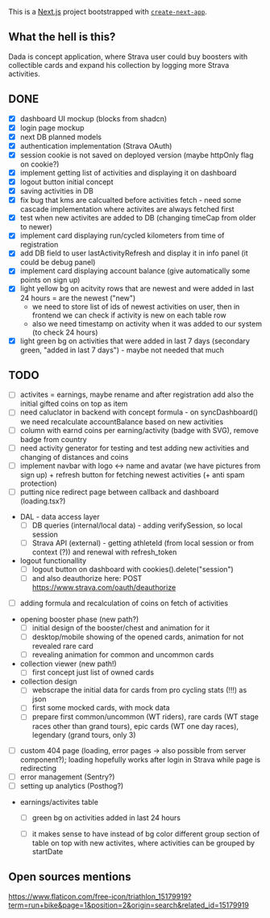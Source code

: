 This is a [Next.js](https://nextjs.org/) project bootstrapped with [`create-next-app`](https://github.com/vercel/next.js/tree/canary/packages/create-next-app).

## What the hell is this?
Dada is concept application, where Strava user could buy boosters with collectible cards and expand his collection by logging more Strava activities. 

## DONE

- [x] dashboard UI mockup (blocks from shadcn)
- [x] login page mockup
- [x] next DB planned models
- [x] authentication implementation (Strava OAuth)
- [x] session cookie is not saved on deployed version (maybe httpOnly flag on cookie?)
- [x] implement getting list of activities and displaying it on dashboard
- [x] logout button initial concept
- [x] saving activities in DB
- [x] fix bug that kms are calcualted before activities fetch - need some cascade implementation where activites are always fetched first
- [x] test when new activites are added to DB (changing timeCap from older to newer)
- [x] implement card displaying run/cycled kilometers from time of registration
- [x] add DB field to user lastActivityRefresh and display it in info panel (it could be debug panel)
- [x] implement card displaying account balance (give automatically some points on sign up) 
- [x] light yellow bg on acitvity rows that are newest and were added in last 24 hours = are the newest ("new")
  - we need to store list of ids of newest activities on user, then in frontend we can check if activity is new on each table row
  - also we need timestamp on activity when it was added to our system (to check 24 hours)
- [x] light green bg on activities that were added in last 7 days (secondary green, "added in last 7 days") - maybe not needed that much

## TODO

- [ ] activites = earnings, maybe rename and after registration add also the initial gifted coins on top as item
- [ ] need caluclator in backend with concept formula - on syncDashboard() we need recalculate accountBalance based on new activities
- [ ] column with earnd coins per earning/activity (badge with SVG), remove badge from country
- [ ] need activity generator for testing and test adding new activities and changing of distances and coins
- [ ] implement navbar with logo <-> name and avatar (we have pictures from sign up) + refresh button for fetching newest activities (+ anti spam protection)
- [ ] putting nice redirect page between callback and dashboard (loading.tsx?)
- DAL - data access layer
  - [ ] DB queries (internal/local data) - adding verifySession, so local session
  - [ ] Strava API (external) - getting athleteId (from local session or from context (?)) and renewal with refresh_token
- logout functionallity
  - [ ] logout button on dashboard with cookies().delete("session")
  - [ ] and also deauthorize here: POST https://www.strava.com/oauth/deauthorize
- [ ] adding formula and recalculation of coins on fetch of activities
- opening booster phase (new path?)
  - [ ] initial design of the booster/chest and animation for it
  - [ ] desktop/mobile showing of the opened cards, animation for not revealed rare card
  - [ ] revealing animation for common and uncommon cards
- collection viewer (new path!)
  - [ ] first concept just list of owned cards
- collection design
  - [ ] webscrape the initial data for cards from pro cycling stats (!!!) as json
  - [ ] first some mocked cards, with mock data 
  - [ ] prepare first common/uncommon (WT riders), rare cards (WT stage races other than grand tours), epic cards (WT one day races), legendary (grand tours, only 3)
- [ ] custom 404 page (loading, error pages -> also possible from server component?); loading hopefully works after login in Strava while page is redirecting
- [ ] error management (Sentry?)
- [ ] setting up analytics (Posthog?)
- earnings/activites table
  - [ ] green bg on activities added in last 24 hours
  - [ ] it makes sense to have instead of bg color different group section of table on top with new activites, where activities can be grouped by startDate
 

## Open sources mentions
https://www.flaticon.com/free-icon/triathlon_15179919?term=run+bike&page=1&position=2&origin=search&related_id=15179919
